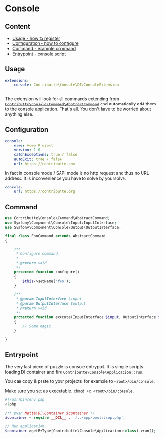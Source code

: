 # Console

## Content

- [Usage - how to register](#usage)
- [Configuration - how to configure](#configuration)
- [Command - example command](#command)
- [Entrypoint - console script](#entrypoint)

## Usage

```yaml
extensions:
    console: Contributte\Console\DI\ConsoleExtension
    
```

The extension will look for all commands extending from [`Contributte\Console\Command\AbstractCommand`](https://github.com/contributte/console/blob/master/src/Command/AbstractCommand.php) and automatically add them to the console application. 
That's all. You don't have to be worried about anything else.

## Configuration

```yaml
console:
    name: Acme Project
    version: 1.0
    catchExceptions: true / false
    autoExit: true / false
    url: https://contributte.com
```

In fact in console mode / SAPI mode is no http request and thus no URL address. It is inconvenience you have to solve by yoursolve.
 
```yaml
console:
    url: https://contributte.org
```

## Command

```php
use Contributte\Console\Command\AbstractCommand;
use Symfony\Component\Console\Input\InputInterface;
use Symfony\Component\Console\Output\OutputInterface;

final class FooCommand extends AbstractCommand
{

	/**
	 * Configure command
	 *
	 * @return void
	 */
	protected function configure()
	{
		$this->setName('foo');
	}

	/**
	 * @param InputInterface $input
	 * @param OutputInterface $output
	 * @return void
	 */
	protected function execute(InputInterface $input, OutputInterface $output)
	{
		// Some magic..
	}

}
```

## Entrypoint

The very last piece of puzzle is console entrypoit. It is simple scripts loading DI container and fire `Contributte\Console\Application::run`.

You can copy & paste to your projects, for example to `<root>/bin/console`.

Make sure you set as executable. `chmod +x <root>/bin/console`.

```php
#!/usr/bin/env php
<?php

/** @var Nette\DI\Container $container */
$container = require __DIR__ . '/../app/bootstrap.php';

// Run application.
$container->getByType(Contributte\Console\Application::class)->run();
```
